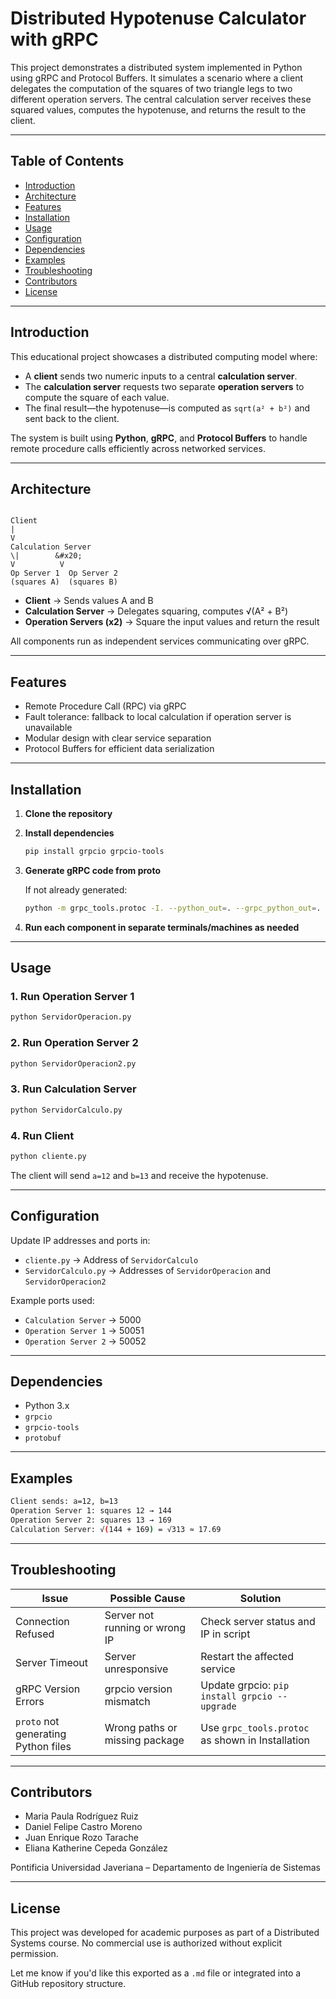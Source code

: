 # Distributed Hypotenuse Calculator with gRPC

This project demonstrates a distributed system implemented in Python using gRPC and Protocol Buffers. It simulates a scenario where a client delegates the computation of the squares of two triangle legs to two different operation servers. The central calculation server receives these squared values, computes the hypotenuse, and returns the result to the client.

---

## Table of Contents

- [Introduction](#introduction)
- [Architecture](#architecture)
- [Features](#features)
- [Installation](#installation)
- [Usage](#usage)
- [Configuration](#configuration)
- [Dependencies](#dependencies)
- [Examples](#examples)
- [Troubleshooting](#troubleshooting)
- [Contributors](#contributors)
- [License](#license)

---

## Introduction

This educational project showcases a distributed computing model where:

- A **client** sends two numeric inputs to a central **calculation server**.
- The **calculation server** requests two separate **operation servers** to compute the square of each value.
- The final result—the hypotenuse—is computed as `sqrt(a² + b²)` and sent back to the client.

The system is built using **Python**, **gRPC**, and **Protocol Buffers** to handle remote procedure calls efficiently across networked services.

---

## Architecture

```

Client
|
V
Calculation Server
\|        &#x20;
V          V
Op Server 1  Op Server 2
(squares A)  (squares B)

````

- **Client** → Sends values A and B
- **Calculation Server** → Delegates squaring, computes √(A² + B²)
- **Operation Servers (x2)** → Square the input values and return the result

All components run as independent services communicating over gRPC.

---

## Features

- Remote Procedure Call (RPC) via gRPC
- Fault tolerance: fallback to local calculation if operation server is unavailable
- Modular design with clear service separation
- Protocol Buffers for efficient data serialization

---

## Installation

1. **Clone the repository**

2. **Install dependencies**

   ```bash
   pip install grpcio grpcio-tools
    ````

3. **Generate gRPC code from proto**

   If not already generated:

   ```bash
   python -m grpc_tools.protoc -I. --python_out=. --grpc_python_out=. calc.proto
   ```

4. **Run each component in separate terminals/machines as needed**

---

## Usage

### 1. Run Operation Server 1

```bash
python ServidorOperacion.py
```

### 2. Run Operation Server 2

```bash
python ServidorOperacion2.py
```

### 3. Run Calculation Server

```bash
python ServidorCalculo.py
```

### 4. Run Client

```bash
python cliente.py
```

The client will send `a=12` and `b=13` and receive the hypotenuse.

---

## Configuration

Update IP addresses and ports in:

* `cliente.py` → Address of `ServidorCalculo`
* `ServidorCalculo.py` → Addresses of `ServidorOperacion` and `ServidorOperacion2`

Example ports used:

* `Calculation Server` → 5000
* `Operation Server 1` → 50051
* `Operation Server 2` → 50052

---

## Dependencies

* Python 3.x
* `grpcio`
* `grpcio-tools`
* `protobuf`

---

## Examples

```bash
Client sends: a=12, b=13
Operation Server 1: squares 12 → 144
Operation Server 2: squares 13 → 169
Calculation Server: √(144 + 169) = √313 ≈ 17.69
```

---

## Troubleshooting

| Issue                               | Possible Cause                 | Solution                                         |
| ----------------------------------- | ------------------------------ | ------------------------------------------------ |
| Connection Refused                  | Server not running or wrong IP | Check server status and IP in script             |
| Server Timeout                      | Server unresponsive            | Restart the affected service                     |
| gRPC Version Errors                 | grpcio version mismatch        | Update grpcio: `pip install grpcio --upgrade`    |
| `proto` not generating Python files | Wrong paths or missing package | Use `grpc_tools.protoc` as shown in Installation |

---

## Contributors

* Maria Paula Rodríguez Ruiz
* Daniel Felipe Castro Moreno
* Juan Enrique Rozo Tarache
* Eliana Katherine Cepeda González

Pontificia Universidad Javeriana – Departamento de Ingeniería de Sistemas

---

## License

This project was developed for academic purposes as part of a Distributed Systems course. No commercial use is authorized without explicit permission.

Let me know if you'd like this exported as a `.md` file or integrated into a GitHub repository structure.
